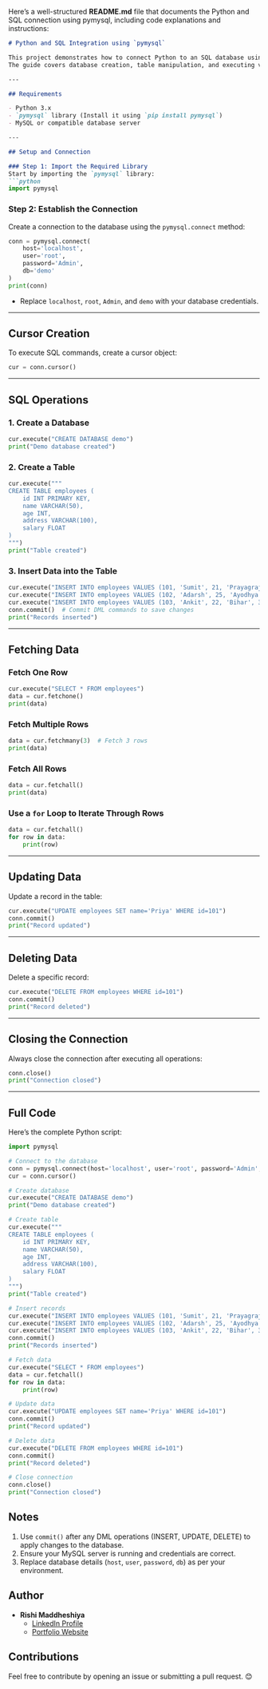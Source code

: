 Here’s a well-structured **README.md** file that documents the Python and SQL connection using pymysql, including code explanations and instructions: 

```markdown
# Python and SQL Integration using `pymysql`

This project demonstrates how to connect Python to an SQL database using the `pymysql` library.  
The guide covers database creation, table manipulation, and executing various SQL commands from Python. 

---

## Requirements

- Python 3.x
- `pymysql` library (Install it using `pip install pymysql`)
- MySQL or compatible database server

---

## Setup and Connection

### Step 1: Import the Required Library
Start by importing the `pymysql` library:
```python
import pymysql
```

### Step 2: Establish the Connection
Create a connection to the database using the `pymysql.connect` method:
```python
conn = pymysql.connect(
    host='localhost', 
    user='root', 
    password='Admin', 
    db='demo'
)
print(conn)
```
- Replace `localhost`, `root`, `Admin`, and `demo` with your database credentials.

---

## Cursor Creation
To execute SQL commands, create a cursor object:
```python
cur = conn.cursor()
```

---

## SQL Operations

### 1. Create a Database
```python
cur.execute("CREATE DATABASE demo")
print("Demo database created")
```

### 2. Create a Table
```python
cur.execute("""
CREATE TABLE employees (
    id INT PRIMARY KEY, 
    name VARCHAR(50), 
    age INT, 
    address VARCHAR(100), 
    salary FLOAT
)
""")
print("Table created")
```

### 3. Insert Data into the Table
```python
cur.execute("INSERT INTO employees VALUES (101, 'Sumit', 21, 'Prayagraj', 3500)")
cur.execute("INSERT INTO employees VALUES (102, 'Adarsh', 25, 'Ayodhya', 3600)")
cur.execute("INSERT INTO employees VALUES (103, 'Ankit', 22, 'Bihar', 3700)")
conn.commit()  # Commit DML commands to save changes
print("Records inserted")
```

---

## Fetching Data

### Fetch One Row
```python
cur.execute("SELECT * FROM employees")
data = cur.fetchone()
print(data)
```

### Fetch Multiple Rows
```python
data = cur.fetchmany(3)  # Fetch 3 rows
print(data)
```

### Fetch All Rows
```python
data = cur.fetchall()
print(data)
```

### Use a `for` Loop to Iterate Through Rows
```python
data = cur.fetchall()
for row in data:
    print(row)
```

---

## Updating Data
Update a record in the table:
```python
cur.execute("UPDATE employees SET name='Priya' WHERE id=101")
conn.commit()
print("Record updated")
```

---

## Deleting Data
Delete a specific record:
```python
cur.execute("DELETE FROM employees WHERE id=101")
conn.commit()
print("Record deleted")
```

---

## Closing the Connection
Always close the connection after executing all operations:
```python
conn.close()
print("Connection closed")
```

---

## Full Code
Here’s the complete Python script:
```python
import pymysql

# Connect to the database
conn = pymysql.connect(host='localhost', user='root', password='Admin', db='demo')
cur = conn.cursor()

# Create database
cur.execute("CREATE DATABASE demo")
print("Demo database created")

# Create table
cur.execute("""
CREATE TABLE employees (
    id INT PRIMARY KEY, 
    name VARCHAR(50), 
    age INT, 
    address VARCHAR(100), 
    salary FLOAT
)
""")
print("Table created")

# Insert records
cur.execute("INSERT INTO employees VALUES (101, 'Sumit', 21, 'Prayagraj', 3500)")
cur.execute("INSERT INTO employees VALUES (102, 'Adarsh', 25, 'Ayodhya', 3600)")
cur.execute("INSERT INTO employees VALUES (103, 'Ankit', 22, 'Bihar', 3700)")
conn.commit()
print("Records inserted")

# Fetch data
cur.execute("SELECT * FROM employees")
data = cur.fetchall()
for row in data:
    print(row)

# Update data
cur.execute("UPDATE employees SET name='Priya' WHERE id=101")
conn.commit()
print("Record updated")

# Delete data
cur.execute("DELETE FROM employees WHERE id=101")
conn.commit()
print("Record deleted")

# Close connection
conn.close()
print("Connection closed")
```



## Notes
1. Use `commit()` after any DML operations (INSERT, UPDATE, DELETE) to apply changes to the database.
2. Ensure your MySQL server is running and credentials are correct.
3. Replace database details (`host`, `user`, `password`, `db`) as per your environment.



## Author
- **Rishi Maddheshiya**  
  - [LinkedIn Profile](https://www.linkedin.com/in/rishi-maddheshiya-020b14267/)  
  - [Portfolio Website](https://sites.google.com/view/rishi-portfolioo/home)  



## Contributions
Feel free to contribute by opening an issue or submitting a pull request. 😊



